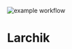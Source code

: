 ![example workflow](https://github.com/infernalred/Larchik/actions/workflows/larchik_workflow.yml/badge.svg)

# Larchik
 
